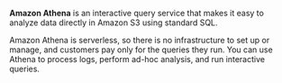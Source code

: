 **Amazon Athena** is an interactive query service that makes it easy to analyze data directly in Amazon S3 using standard SQL. 

Amazon Athena is serverless, so there is no infrastructure to set up or manage, and customers pay only for the queries they run. You can use Athena to process logs, perform ad-hoc analysis, and run interactive queries.